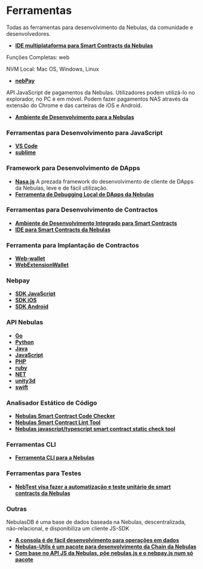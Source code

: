 # Ferramentas

Todas as ferramentas para desenvolvimento da Nebulas, da comunidade e desenvolvedores.

- **[IDE multiplataforma para Smart Contracts da Nebulas](https://nebide.block2100.com/)**

Funções Completas: web

NVM Local: Mac OS, Windows, Linux


- **[nebPay](https://github.com/nebulasio/nebPay)**

API JavaScript de pagamentos da Nebulas.
Utilizadores podem utilizá-lo no explorador, no PC e em móvel. Podem fazer pagamentos NAS através da extensão do Chrome e das carteiras de iOS e Android.

- **[Ambiente de Desenvolvimento para a Nebulas](https://github.com/mirei83/NebuEnv)**

### Ferramentas para Desenvolvimento para JavaScript
- **[VS Code](https://code.visualstudio.com/)**
- **[sublime](https://www.sublimemerge.com/download)**

### Framework para Desenvolvimento de DApps
- **[Nasa.js](https://github.com/NasaTeam/Nasa.js)**
  A prezada framework do desenvolvimento de cliente de DApps da Nebulas, leve e de fácil utilização.
- **[Ferramenta de Debugging Local de DApps da Nebulas](https://www.sublimemerge.com/download)**

### Ferramentas para Desenvolvimento de Contractos
- **[Ambiente de Desenvolvimento Integrado para Smart Contracts](https://nebide.block2100.com/)**
- **[IDE para Smart Contracts da Nebulas](https://github.com/cailuxianggg/nebulas-ide)**

### Ferramenta para Implantação de Contractos
- **[Web-wallet](https://github.com/nebulasio/web-wallet)**
- **[WebExtensionWallet](https://github.com/ChengOrangeJu/WebExtensionWallet)**

### Nebpay
- **[SDK JavaScript](https://github.com/nebulasio/nebPay)**
- **[SDK iOS](https://github.com/nebulasio/neb.iOS)**
- **[SDK Android](https://github.com/nebulasio/neb.android)**

### API Nebulas
- **[Go](https://github.com/nebulasio/go-nebulas)**
- **[Python](https://github.com/nebulasio/neb.py)**
- **[Java](https://github.com/nebulasio/neb.java)**
- **[JavaScript](https://github.com/nebulasio/neb.js)**
- **[PHP](https://github.com/nebulasio/neb.php)**
- **[ruby](https://github.com/simlegate/nebulas.rb)**
- **[NET](https://github.com/johnetran/neb.net)**
- **[unity3d](https://github.com/xbhuang1994/nebulas-unity-sdk)**
- **[swift](https://github.com/ZJJeffery/swiftSDK)**

### Analisador Estático de Código
- **[Nebulas Smart Contract Code Checker](https://github.com/NasaTeam/naslint)**
- **[Nebulas Smart Contract Lint Tool](https://github.com/jnoodle/nebulasLint)**
- **[Nebulas javascript/typescript smart contract static check tool](https://github.com/zoowii/nebstaticcheck)**

### Ferramentas CLI
- **[Ferramenta CLI para a Nebulas](https://github.com/5sWind/nebCli)**

### Ferramentas para Testes
- **[NebTest visa fazer a automatização e teste unitário de smart contracts da Nebulas](https://github.com/Ideas2IT/nebtest)**

### Outras
NebulasDB é uma base de dados baseada na Nebulas, descentralizada, não-relacional, e disponibiliza um cliente JS-SDK
- **[A consola é de fácil desenvolvimento para operações em dados](https://github.com/antgan/nebulasdb-sdk)**
- **[Nebulas-Utils é um pacote para desenvolvimento da Chain da Nebulas](https://github.com/iHamburg/nebulas-utils)**
- **[Com base no API JS da Nebulas, põe nebulas.js e o nebpay.js num só pacote](https://github.com/xuelabi123/nebrella)**
